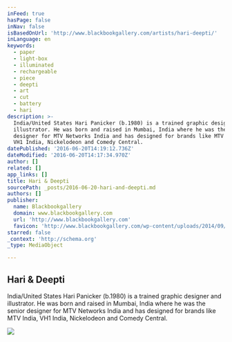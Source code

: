 ```yaml
---
inFeed: true
hasPage: false
inNav: false
isBasedOnUrl: 'http://www.blackbookgallery.com/artists/hari-deepti/'
inLanguage: en
keywords:
  - paper
  - light-box
  - illuminated
  - rechargeable
  - piece
  - deepti
  - art
  - cut
  - battery
  - hari
description: >-
  India/United States Hari Panicker (b.1980) is a trained graphic designer and
  illustrator. He was born and raised in Mumbai, India where he was the senior
  designer for MTV Networks India and has designed for brands like MTV India,
  VH1 India, Nickelodeon and Comedy Central.
datePublished: '2016-06-20T14:19:12.736Z'
dateModified: '2016-06-20T14:17:34.970Z'
author: []
related: []
app_links: []
title: Hari & Deepti
sourcePath: _posts/2016-06-20-hari-and-deepti.md
authors: []
publisher:
  name: Blackbookgallery
  domain: www.blackbookgallery.com
  url: 'http://www.blackbookgallery.com'
  favicon: 'http://www.blackbookgallery.com/wp-content/uploads/2014/09/favicon.ico'
starred: false
_context: 'http://schema.org'
_type: MediaObject

---
```

<article style=""><h1>Hari &amp; Deepti</h1><p>India/United States Hari Panicker (b.1980) is a trained graphic designer and illustrator. He was born and raised in Mumbai, India where he was the senior designer for MTV Networks India and has designed for brands like MTV India, VH1 India, Nickelodeon and Comedy Central.</p><img src="http://www.blackbookgallery.com/wp-content/uploads/2014/09/harianddeeptiprints.jpg" /></article>